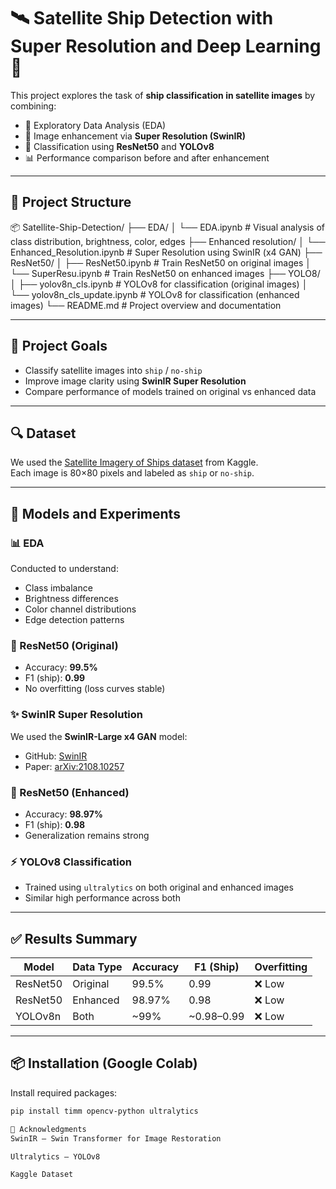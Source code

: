 # 🛰️ Satellite Ship Detection with Super Resolution and Deep Learning 🚢

This project explores the task of **ship classification in satellite images** by combining:

- 🧪 Exploratory Data Analysis (EDA)
- 🔁 Image enhancement via **Super Resolution (SwinIR)**
- 🧠 Classification using **ResNet50** and **YOLOv8**
- 📊 Performance comparison before and after enhancement

---

## 📁 Project Structure

📦 Satellite-Ship-Detection/
├── EDA/
│ └── EDA.ipynb # Visual analysis of class distribution, brightness, color, edges
├── Enhanced resolution/
│ └── Enhanced_Resolution.ipynb # Super Resolution using SwinIR (x4 GAN)
├── ResNet50/
│ ├── ResNet50.ipynb # Train ResNet50 on original images
│ └── SuperResu.ipynb # Train ResNet50 on enhanced images
├── YOLO8/
│ ├── yolov8n_cls.ipynb # YOLOv8 for classification (original images)
│ └── yolov8n_cls_update.ipynb # YOLOv8 for classification (enhanced images)
└── README.md # Project overview and documentation


---

## 🎯 Project Goals

- Classify satellite images into `ship` / `no-ship`
- Improve image clarity using **SwinIR Super Resolution**
- Compare performance of models trained on original vs enhanced data

---

## 🔍 Dataset

We used the [Satellite Imagery of Ships dataset](https://www.kaggle.com/datasets/apollo2506/satellite-imagery-of-ships) from Kaggle.  
Each image is 80×80 pixels and labeled as `ship` or `no-ship`.

---

## 🚀 Models and Experiments

### 📊 EDA

Conducted to understand:
- Class imbalance
- Brightness differences
- Color channel distributions
- Edge detection patterns

### 🧠 ResNet50 (Original)

- Accuracy: **99.5%**
- F1 (ship): **0.99**
- No overfitting (loss curves stable)

### ✨ SwinIR Super Resolution

We used the **SwinIR-Large x4 GAN** model:
- GitHub: [SwinIR](https://github.com/JingyunLiang/SwinIR)
- Paper: [arXiv:2108.10257](https://arxiv.org/abs/2108.10257)

### 🧠 ResNet50 (Enhanced)

- Accuracy: **98.97%**
- F1 (ship): **0.98**
- Generalization remains strong

### ⚡ YOLOv8 Classification

- Trained using `ultralytics` on both original and enhanced images
- Similar high performance across both

---

## ✅ Results Summary

| Model     | Data Type | Accuracy | F1 (Ship) | Overfitting |
|-----------|-----------|----------|-----------|-------------|
| ResNet50  | Original  | 99.5%    | 0.99      | ❌ Low       |
| ResNet50  | Enhanced  | 98.97%   | 0.98      | ❌ Low       |
| YOLOv8n   | Both      | ~99%     | ~0.98–0.99| ❌ Low       |

---

## 📦 Installation (Google Colab)

Install required packages:

```bash
pip install timm opencv-python ultralytics

🙌 Acknowledgments
SwinIR – Swin Transformer for Image Restoration

Ultralytics – YOLOv8

Kaggle Dataset


